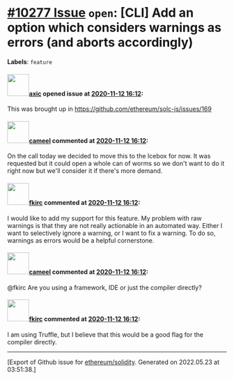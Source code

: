 # [\#10277 Issue](https://github.com/ethereum/solidity/issues/10277) `open`: [CLI] Add an option which considers warnings as errors (and aborts accordingly)
**Labels**: `feature`


#### <img src="https://avatars.githubusercontent.com/u/20340?v=4" width="50">[axic](https://github.com/axic) opened issue at [2020-11-12 16:12](https://github.com/ethereum/solidity/issues/10277):

This was brought up in https://github.com/ethereum/solc-js/issues/169

#### <img src="https://avatars.githubusercontent.com/u/137030?v=4" width="50">[cameel](https://github.com/cameel) commented at [2020-11-12 16:12](https://github.com/ethereum/solidity/issues/10277#issuecomment-768286325):

On the call today we decided to move this to the Icebox for now. It was requested but it could open a whole can of worms so we don't want to do it right now but we'll consider it if there's more demand.

#### <img src="https://avatars.githubusercontent.com/u/17876666?v=4" width="50">[fkirc](https://github.com/fkirc) commented at [2020-11-12 16:12](https://github.com/ethereum/solidity/issues/10277#issuecomment-792340545):

I would like to add my support for this feature.
My problem with raw warnings is that they are not really actionable in an automated way.
Either I want to selectively ignore a warning, or I want to fix a warning.
To do so, warnings as errors would be a helpful cornerstone.

#### <img src="https://avatars.githubusercontent.com/u/137030?v=4" width="50">[cameel](https://github.com/cameel) commented at [2020-11-12 16:12](https://github.com/ethereum/solidity/issues/10277#issuecomment-792341825):

@fkirc  Are you using a framework, IDE or just the compiler directly?

#### <img src="https://avatars.githubusercontent.com/u/17876666?v=4" width="50">[fkirc](https://github.com/fkirc) commented at [2020-11-12 16:12](https://github.com/ethereum/solidity/issues/10277#issuecomment-792342727):

I am using Truffle, but I believe that this would be a good flag for the compiler directly.


-------------------------------------------------------------------------------



[Export of Github issue for [ethereum/solidity](https://github.com/ethereum/solidity). Generated on 2022.05.23 at 03:51:38.]
